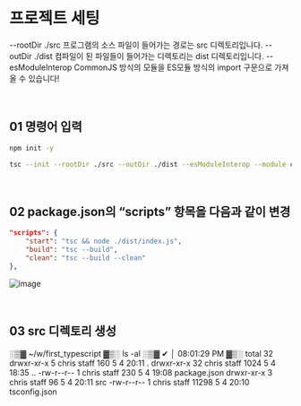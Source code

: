 # 프로젝트 세팅

--rootDir ./src
프로그램의 소스 파일이 들어가는 경로는 src 디렉토리입니다.
--outDir ./dist
컴파일이 된 파일들이 들어가는 디렉토리는 dist 디렉토리입니다.
--esModuleInterop
CommonJS 방식의 모듈을 ES모듈 방식의 import 구문으로 가져올 수 있습니다!

<br/>

## 01 명령어 입력
```bash
npm init -y
```
```bash
tsc --init --rootDir ./src --outDir ./dist --esModuleInterop --module commonjs --strict true --allowJS true --checkJS true
```

<br/>

## 02 package.json의 “scripts” 항목을 다음과 같이 변경
```json
"scripts": {
    "start": "tsc && node ./dist/index.js",
    "build": "tsc --build",
    "clean": "tsc --build --clean"
},
```
![image](https://github.com/limhyerin/StudyNote/assets/70150896/090ada7d-07b7-48ef-83a9-e9cf171e31c9)

<br/>

## 03 src 디렉토리 생성

░▒▓ ~/w/first_typescript ▓▒░ ls -al                     ░▒▓ ✔ │ 08:01:29 PM ▓▒░
total 32
drwxr-xr-x   5 chris  staff    160  5  4 20:11 .
drwxr-xr-x  32 chris  staff   1024  5  4 18:35 ..
-rw-r--r--   1 chris  staff    230  5  4 19:08 package.json
drwxr-xr-x   3 chris  staff     96  5  4 20:11 src
-rw-r--r--   1 chris  staff  11298  5  4 20:10 tsconfig.json
